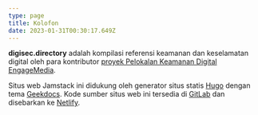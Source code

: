 ```yaml
---
type: page
title: Kolofon
date: 2023-01-31T00:30:17.649Z
---
```

**digisec.directory** adalah kompilasi referensi keamanan dan keselamatan digital oleh para kontributor [proyek Pelokalan Keamanan Digital EngageMedia](https://engagemedia.org/projects/localization/). 

Situs web Jamstack ini didukung oleh generator situs statis [Hugo](https://gohugo.io/) dengan tema [Geekdocs](https://geekdocs.de/). Kode sumber situs web ini tersedia di [GitLab](https://gitlab.com/eml10n/digisecdirectory) dan disebarkan ke [Netlify](https://www.netlify.com/).